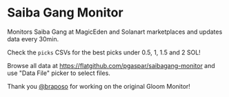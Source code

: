 # Saiba Gang Monitor

Monitors Saiba Gang at MagicEden and Solanart marketplaces and updates data every 30min.

Check the `picks` CSVs for the best picks under 0.5, 1, 1.5 and 2 SOL!

Browse all data at https://flatgithub.com/pgaspar/saibagang-monitor and use "Data File" picker to select files.

Thank you [@braposo](https://github.com/pgaspar) for working on the original Gloom Monitor!

